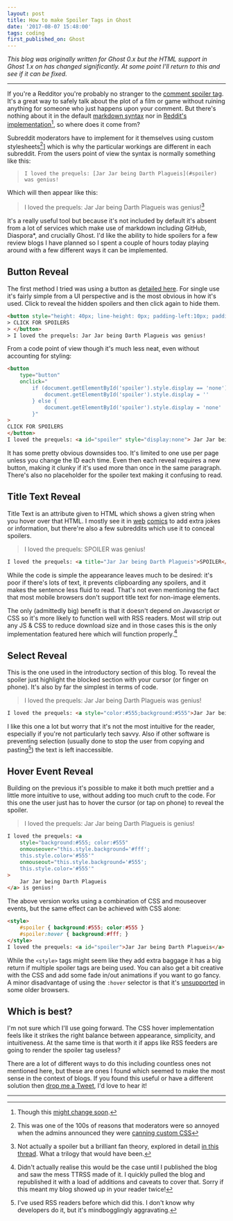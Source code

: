 ```yaml
---
layout: post
title: How to make Spoiler Tags in Ghost
date: '2017-08-07 15:48:00'
tags: coding
first_published_on: Ghost
---
```


_This blog was originally written for Ghost 0.x but the HTML support in Ghost 1.x on has changed significantly. At some point I'll return to this and see if it can be fixed._

-----

If you're a Redditor you're probably no stranger to the [comment spoiler tag](https://www.reddit.com/r/startrek/comments/1e2bz3/some_advice_for_trekkies_before_seeing_into/c9w5rsk/). It's a great way to safely talk about the plot of a film or game without ruining anything for someone who just happens upon your comment. But there's nothing about it in the default [markdown syntax](https://daringfireball.net/projects/markdown/syntax) nor in [Reddit's implementation](https://www.reddit.com/wiki/commenting)[^1], so where does it come from?

Subreddit moderators have to implement for it themselves using custom stylesheets[^2]] which is why the particular workings are different in each subreddit. From the users point of view the syntax is normally something like this:

> `I loved the prequels: [Jar Jar being Darth Plagueis](#spoiler) was genius!`

Which will then appear like this:

> I loved the prequels: Jar Jar being Darth Plagueis was genius![^3]

It's a really useful tool but because it's not included by default it's absent from a lot of services which make use of markdown including GitHub, Diaspora\*, and crucially Ghost. I'd like the ability to hide spoilers for a few review blogs I have planned so I spent a couple of hours today playing around with a few different ways it can be implemented.

## Button Reveal

The first method I tried was using a button as [detailed here](http://www.bloggersentral.com/2009/12/create-show-hide-or-peek-boo.html). For single use it's fairly simple from a UI perspective and is the most obvious in how it's used. Click to reveal the hidden spoilers and then click again to hide them.

```html
<button style="height: 40px; line-height: 0px; padding-left:10px; padding-right:10px; background:#555; color:#fff; border-radius:10px" title="Click to show/hide content" type="button" onclick="if(document.getElementById('spoiler') .style.display=='none') {document.getElementById('spoiler') .style.display=''}else{document.getElementById('spoiler') .style.display='none'}">
> CLICK FOR SPOILERS
> </button>
> I loved the prequels: Jar Jar being Darth Plagueis was genius!
```

From a code point of view though it's much less neat, even without accounting for styling:

```html
<button
    type="button"
    onclick="
        if (document.getElementById('spoiler').style.display == 'none') {
            document.getElementById('spoiler').style.display = ''
        } else {
            document.getElementById('spoiler').style.display = 'none'
        }"
>
CLICK FOR SPOILERS
</button>
I loved the prequels: <a id="spoiler" style="display:none"> Jar Jar being Darth Plagueis</a> was genius!
```

It has some pretty obvious downsides too. It's limited to one use per page unless you change the ID each time. Even then each reveal requires a new button, making it clunky if it's used more than once in the same paragraph. There's also no placeholder for the spoiler text making it confusing to read.

## Title Text Reveal

Title Text is an attribute given to HTML which shows a given string when you hover over that HTML. I mostly see it in [web](https://xkcd.com/444/) [comics](http://www.dumbingofage.com/2013/comic/book-3/04-just-hangin-out-with-my-family/hangtime/) to add extra jokes or information, but there're also a few subreddits which use it to conceal spoilers.

> I loved the prequels: SPOILER was genius!

```html
I loved the prequels: <a title="Jar Jar being Darth Plagueis">SPOILER</a> was genius!
```

While the code is simple the appearance leaves much to be desired: it's poor if there's lots of text, it prevents clipboarding any spoilers, and it makes the sentence less fluid to read. That's not even mentioning the fact that most mobile browsers don't support title text for non-image elements.

The only (admittedly big) benefit is that it doesn't depend on Javascript or CSS so it's more likely to function well with RSS readers. Most will strip out any JS & CSS to reduce download size and in those cases this is the only implementation featured here which will function properly.[^4]

## Select Reveal

This is the one used in the introductory section of this blog. To reveal the spoiler just highlight the blocked section with your cursor (or finger on phone). It's also by far the simplest in terms of code.

> I loved the prequels: Jar Jar being Darth Plagueis was genius!

```html
I loved the prequels: <a style="color:#555;background:#555">Jar Jar being Darth Plagueis</a> was genius!
```

I like this one a lot but worry that it's not the most intuitive for the reader, especially if you're not particularly tech savvy. Also if other software is preventing selection (usually done to stop the user from copying and pasting[^5]) the text is left inaccessible.

## Hover Event Reveal

Building on the previous it's possible to make it both much prettier and a little more intuitive to use, without adding too much cruft to the code. For this one the user just has to hover the cursor (or tap on phone) to reveal the spoiler.

> I loved the prequels: Jar Jar being Darth Plagueis is genius!

```html
I loved the prequels: <a
    style="background:#555; color:#555"
    onmouseover="this.style.background='#fff';
    this.style.color='#555'"
    onmouseout="this.style.background='#555';
    this.style.color='#555'"
>
    Jar Jar being Darth Plagueis
</a> is genius!
```

The above version works using a combination of CSS and mouseover events, but the same effect can be achieved with CSS alone:

```html
<style>
    #spoiler { background:#555; color:#555 }
    #spoiler:hover { background:#fff; }
</style>
I loved the prequels: <a id="spoiler">Jar Jar being Darth Plagueis</a> is genius!
```

While the `<style>` tags might seem like they add extra baggage it has a big return if multiple spoiler tags are being used. You can also get a bit creative with the CSS and add some fade in/out animations if you want to go fancy. A minor disadvantage of using the `:hover` selector is that it's [unsupported](https://www.w3schools.com/cssref/sel_hover.asp) in some older browsers.

## Which is best?

I'm not sure which I'll use going forward. The CSS hover implementation feels like it strikes the right balance between appearance, simplicity, and intuitiveness. At the same time is that worth it if apps like RSS feeders are going to render the spoiler tag useless?

There are a lot of different ways to do this including countless ones not mentioned here, but these are ones I found which seemed to make the most sense in the context of blogs. If you found this useful or have a different solution then [drop me a Tweet](https://twitter.com/Foggalong), I'd love to hear it!

-----

[^1]: Though this [might change soon](https://reddit.com/r/announcements/comments/5or86n/spoilers_tags_for_posts/dclfk4s/?context=5).

[^2]: This was one of the 100s of reasons that moderators were so annoyed when the admins announced they were [canning custom CSS](https://redd.it/66q4is)

[^3]: Not actually a spoiler but a brilliant fan theory, explored in detail [in this thread](https://redd.it/3qvj6w). What a trilogy that would have been.

[^4]: Didn't actually realise this would be the case until I published the blog and saw the mess TTRSS made of it. I quickly pulled the blog and republished it with a load of additions and caveats to cover that. Sorry if this meant my blog showed up in your reader twice!

[^5]: I've used RSS readers before which did this. I don't know why developers do it, but it's mindbogglingly aggravating.
